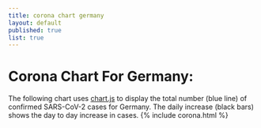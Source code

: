 ```yaml
---
title: corona chart germany
layout: default
published: true
list: true
---
```

# Corona Chart For Germany:
The following chart uses [chart.js](https://www.chartjs.org/) to display the total number (blue line) of confirmed SARS-CoV-2 cases for Germany. The daily increase (black bars) shows the day to day increase in cases.
{% include corona.html %}
